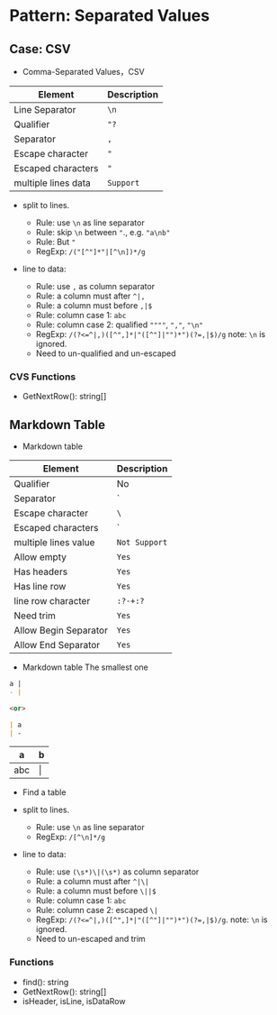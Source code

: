 # Pattern: Separated Values

## Case: CSV
- Comma-Separated Values，CSV

| Element             | Description |
| ------------------- | ----------- |
| Line Separator      | `\n`        |
| Qualifier           | `"?`        |
| Separator           | `,`         |
| Escape character    | `"`         |
| Escaped characters  | `"`         |
| multiple lines data | `Support`   |

- split to lines.
  - Rule: use `\n` as line separator
  - Rule: skip `\n` between `"`., e.g. `"a\nb"`
  - Rule: But `"`
  - RegExp: `/("[^"]*"|[^\n])*/g`

- line to data:
  - Rule: use `,` as column separator
  - Rule: a column must after `^|,`
  - Rule: a column must before `,|$`
  - Rule: column case 1: `abc`
  - Rule: column case 2: qualified `""""`, `","`, `"\n"`
  - RegExp: `/(?<=^|,)([^",]*|"([^"]|"")*")(?=,|$)/g`
    note: `\n` is ignored.
  - Need to un-qualified and un-escaped
  
### CVS Functions
- GetNextRow(): string[]

## Markdown Table

- Markdown table

| Element               | Description   |
| --------------------- | ------------- |
| Qualifier             | No            |
| Separator             | `|`           |
| Escape character      | `\`           |
| Escaped characters    | `|`           |
| multiple lines value  | `Not Support` |
| Allow empty           | `Yes`         |
| Has headers           | `Yes`         |
| Has line row          | `Yes`         |
| line row character    | `:?-+:?`      |
| Need trim             | `Yes`         |
| Allow Begin Separator | `Yes`         |
| Allow End Separator   | `Yes`         |

- Markdown table
The smallest one
```md
a |  
- |

<or>

| a
| -
```

|   a   | b    |
| :---: | :--- |
|  abc  | \|   |

- Find a table
  
- split to lines.
  - Rule: use `\n` as line separator
  - RegExp: `/[^\n]*/g`

- line to data:
  - Rule: use `(\s*)\|(\s*)` as column separator
  - Rule: a column must after `^|\|`
  - Rule: a column must before `\||$`
  - Rule: column case 1: `abc`
  - Rule: column case 2: escaped `\|`
  - RegExp: `/(?<=^|,)([^",]*|"([^"]|"")*")(?=,|$)/g`.
    note: `\n` is ignored.
  - Need to un-escaped and trim
  
### Functions
- find(): string
- GetNextRow(): string[]
- isHeader, isLine, isDataRow
